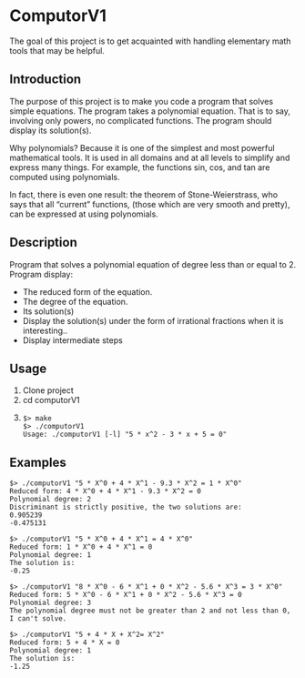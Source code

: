 # ComputorV1
The goal of this project is to get acquainted with handling elementary math tools that may be helpful.

## Introduction

The purpose of this project is to make you code a program that solves simple equations.
The program takes a polynomial equation. That is to say, involving only powers, no
complicated functions. The program should display its solution(s).

Why polynomials? Because it is one of the simplest and most powerful mathematical
tools. It is used in all domains and at all levels to simplify and express many things. For
example, the functions sin, cos, and tan are computed using polynomials.

In fact, there is even one result: the theorem of Stone-Weierstrass,
who says that all “current” functions, (those which are very smooth
and pretty), can be expressed at using polynomials.

## Description

Program that solves a polynomial equation of degree less than or equal to 2. Program display:
* The reduced form of the equation.
* The degree of the equation.
* Its solution(s)
* Display the solution(s) under the form of irrational fractions when it is interesting..
* Display intermediate steps

## Usage

1. Clone project
2. cd computorV1
3.  ```console
	$> make
	$> ./computorV1
	Usage: ./computorV1 [-l] "5 * x^2 - 3 * x + 5 = 0"
	```

## Examples

```console
$> ./computorV1 "5 * X^0 + 4 * X^1 - 9.3 * X^2 = 1 * X^0"
Reduced form: 4 * X^0 + 4 * X^1 - 9.3 * X^2 = 0
Polynomial degree: 2
Discriminant is strictly positive, the two solutions are:
0.905239
-0.475131

$> ./computorV1 "5 * X^0 + 4 * X^1 = 4 * X^0"
Reduced form: 1 * X^0 + 4 * X^1 = 0
Polynomial degree: 1
The solution is:
-0.25

$> ./computorV1 "8 * X^0 - 6 * X^1 + 0 * X^2 - 5.6 * X^3 = 3 * X^0"
Reduced form: 5 * X^0 - 6 * X^1 + 0 * X^2 - 5.6 * X^3 = 0
Polynomial degree: 3
The polynomial degree must not be greater than 2 and not less than 0, I can't solve.

$> ./computorV1 "5 + 4 * X + X^2= X^2"
Reduced form: 5 + 4 * X = 0
Polynomial degree: 1
The solution is:
-1.25
```
